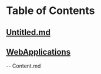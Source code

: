 # Table of Contents<br>
## [Untitled.md](https://github.com/cse001/Programming/tree/main/Untitled.md)<br>
## [WebApplications](https://github.com/cse001/Programming/tree/main/WebApplications)<br>
-- Content.md<br>
